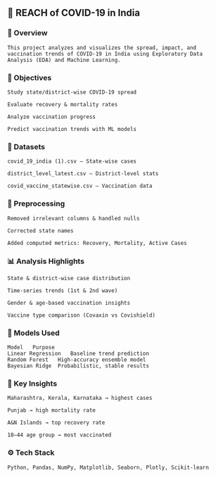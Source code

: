 ## 🦠 REACH of COVID-19 in India
### 📌 Overview
```
This project analyzes and visualizes the spread, impact, and vaccination trends of COVID-19 in India using Exploratory Data Analysis (EDA) and Machine Learning.
```

### 🎯 Objectives
```
Study state/district-wise COVID-19 spread

Evaluate recovery & mortality rates

Analyze vaccination progress

Predict vaccination trends with ML models
```

### 🧩 Datasets
```
covid_19_india (1).csv – State-wise cases

district_level_latest.csv – District-level stats

covid_vaccine_statewise.csv – Vaccination data
```


### 🧹 Preprocessing
```
Removed irrelevant columns & handled nulls

Corrected state names

Added computed metrics: Recovery, Mortality, Active Cases
```

### 📊 Analysis Highlights
```
State & district-wise case distribution

Time-series trends (1st & 2nd wave)

Gender & age-based vaccination insights

Vaccine type comparison (Covaxin vs Covishield)
```

### 🤖 Models Used

```
Model	Purpose
Linear Regression	Baseline trend prediction
Random Forest	High-accuracy ensemble model
Bayesian Ridge	Probabilistic, stable results
```

### 🧠 Key Insights
```
Maharashtra, Kerala, Karnataka → highest cases

Punjab → high mortality rate

A&N Islands → top recovery rate

18–44 age group → most vaccinated
```

### ⚙️ Tech Stack
```
Python, Pandas, NumPy, Matplotlib, Seaborn, Plotly, Scikit-learn
```
